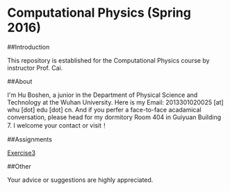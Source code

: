 # **Computational Physics (Spring 2016)**

##Introduction

  This repository is established for the Computational Physics course by instructor Prof. Cai.
  
##About

  I'm Hu Boshen, a junior in the Department of Physical Science and Technology at the Wuhan University. Here is my Email: 2013301020025 [at] whu [dot] edu [dot] cn. And if you perfer a face-to-face acadamical conversation, please head for my dormitory Room 404 in Guiyuan Building 7. I welcome your contact or visit！
  
##Assignments

  [Exercise3](https://github.com/endeavor19/computationalphysics_N2013301020025/blob/master/exercise/Exercise3) 
  
##Other

   Your advice or suggestions are highly appreciated.
  
